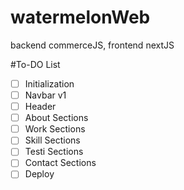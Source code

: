 # watermelonWeb

backend commerceJS, frontend nextJS

#To-DO List

- [ ] Initialization
- [ ] Navbar v1
- [ ] Header
- [ ] About Sections
- [ ] Work Sections
- [ ] Skill Sections
- [ ] Testi Sections
- [ ] Contact Sections
- [ ] Deploy